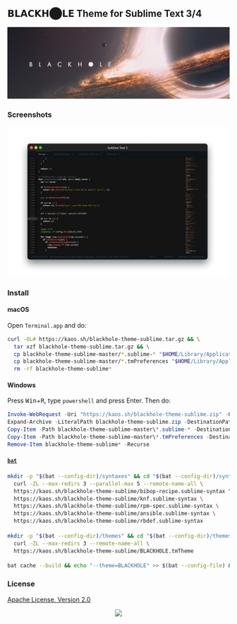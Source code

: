 ## 𝗕𝗟𝗔𝗖𝗞𝗛⬤𝗟𝗘 Theme for Sublime Text 3/4

<p align="center"><a href="#readme"><img src=".github/images/card.jpg"/></a></p>

### Screenshots

![Screenshot](.github/images/blackhole-sublime.png)

### Install

#### macOS

Open `Terminal.app` and do:

```bash
curl -OL# https://kaos.sh/blackhole-theme-sublime.tar.gz && \
  tar xzf blackhole-theme-sublime.tar.gz && \
  cp blackhole-theme-sublime-master/*.sublime-* "$HOME/Library/Application Support/Sublime Text/Packages/User/" && \
  cp blackhole-theme-sublime-master/*.tmPreferences "$HOME/Library/Application Support/Sublime Text/Packages/User/" && \
  rm -rf blackhole-theme-sublime*
```

#### Windows

Press <kbd>Win</kbd>+<kbd>R</kbd>, type `powershell` and press Enter. Then do:

```powershell
Invoke-WebRequest -Uri "https://kaos.sh/blackhole-theme-sublime.zip" -OutFile blackhole-theme-sublime.zip
Expand-Archive -LiteralPath blackhole-theme-sublime.zip -DestinationPath .
Copy-Item -Path blackhole-theme-sublime-master\*.sublime-* -Destination "$HOME\AppData\Roaming\Sublime Text\Packages\User\"
Copy-Item -Path blackhole-theme-sublime-master\*.tmPreferences -Destination "$HOME\AppData\Roaming\Sublime Text\Packages\User\"
Remove-Item blackhole-theme-sublime* -Recurse
```

#### [`bat`](https://github.com/sharkdp/bat)

```bash
mkdir -p "$(bat --config-dir)/syntaxes" && cd "$(bat --config-dir)/syntaxes" && \
  curl -ZL --max-redirs 3 --parallel-max 5 --remote-name-all \
  https://kaos.sh/blackhole-theme-sublime/bibop-recipe.sublime-syntax \
  https://kaos.sh/blackhole-theme-sublime/knf.sublime-syntax \
  https://kaos.sh/blackhole-theme-sublime/rpm-spec.sublime-syntax \
  https://kaos.sh/blackhole-theme-sublime/ansible.sublime-syntax \
  https://kaos.sh/blackhole-theme-sublime/rbdef.sublime-syntax

mkdir -p "$(bat --config-dir)/themes" && cd "$(bat --config-dir)/themes" && \
  curl -ZL --max-redirs 3 --remote-name-all \
  https://kaos.sh/blackhole-theme-sublime/BLACKHOLE.tmTheme

bat cache --build && echo "--theme=BLACKHOLE" >> $(bat --config-file) && cd ~
```

### License

[Apache License, Version 2.0](https://www.apache.org/licenses/LICENSE-2.0)

<p align="center"><a href="https://essentialkaos.com"><img src="https://gh.kaos.st/ekgh.svg"/></a></p>
